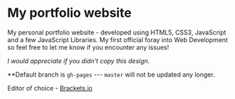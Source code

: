 My portfolio website
=======================

My personal portfolio website - developed using HTML5, CSS3, JavaScript and a few JavaScript Libraries.
My first official foray into Web Development so feel free to let me know if you encounter any issues! 

*I would appreciate if you didn't copy this design.*

**Default branch is `gh-pages` --- `master` will not be updated any longer.

Editor of choice - [Brackets.io](http://brackets.io)
